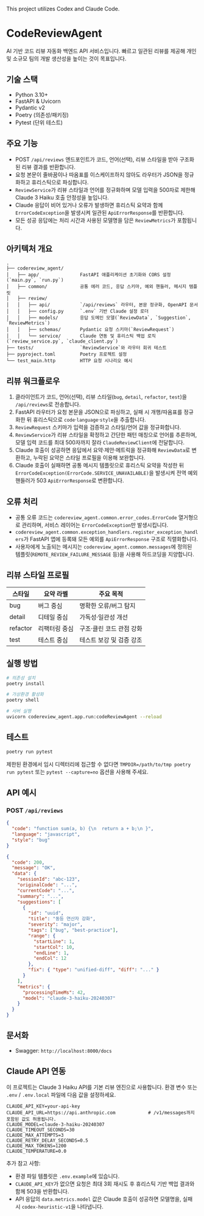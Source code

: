 This project utilizes Codex and Claude Code.
# CodeReviewAgent

AI 기반 코드 리뷰 자동화 백엔드 API 서비스입니다. 빠르고 일관된 리뷰를 제공해 개인 및 소규모 팀의 개발 생산성을 높이는 것이 목표입니다.

## 기술 스택

- Python 3.10+
- FastAPI & Uvicorn
- Pydantic v2
- Poetry (의존성/패키징)
- Pytest (단위 테스트)

## 주요 기능

- POST `/api/reviews` 엔드포인트가 코드, 언어(선택), 리뷰 스타일을 받아 구조화된 리뷰 결과를 반환합니다.
- 요청 본문이 줄바꿈이나 따옴표를 이스케이프하지 않아도 라우터가 JSON을 정규화하고 휴리스틱으로 파싱합니다.
- `ReviewService`가 리뷰 스타일과 언어를 정규화하며 모델 입력을 500자로 제한해 Claude 3 Haiku 호출 안정성을 높입니다.
- Claude 응답이 비어 있거나 오류가 발생하면 휴리스틱 요약과 함께 `ErrorCodeException`을 발생시켜 일관된 `ApiErrorResponse`를 반환합니다.
- 모든 성공 응답에는 처리 시간과 사용된 모델명을 담은 `ReviewMetrics`가 포함됩니다.

## 아키텍처 개요

```
.
├── codereview_agent/
│   ├── app/               FastAPI 애플리케이션 초기화와 CORS 설정 (`main.py`, `run.py`)
│   ├── common/            공통 에러 코드, 응답 스키마, 예외 핸들러, 메시지 템플릿
│   ├── review/
│   │   ├── api/           `/api/reviews` 라우터, 본문 정규화, OpenAPI 문서
│   │   ├── config.py      `.env` 기반 Claude 설정 로더
│   │   ├── models/        응답 도메인 모델(`ReviewData`, `Suggestion`, `ReviewMetrics`)
│   │   ├── schemas/       Pydantic 요청 스키마(`ReviewRequest`)
│   │   └── service/       Claude 연동 및 휴리스틱 백업 로직(`review_service.py`, `claude_client.py`)
├── tests/                 `ReviewService`와 라우터 회귀 테스트
├── pyproject.toml         Poetry 프로젝트 설정
└── test_main.http         HTTP 요청 시나리오 예시
```

## 리뷰 워크플로우

1. 클라이언트가 코드, 언어(선택), 리뷰 스타일(`bug`, `detail`, `refactor`, `test`)을 `/api/reviews`로 전송합니다.
2. FastAPI 라우터가 요청 본문을 JSON으로 파싱하고, 실패 시 개행/따옴표를 정규화한 뒤 휴리스틱으로 `code`·`language`·`style`을 추출합니다.
3. `ReviewRequest` 스키마가 입력을 검증하고 스타일/언어 값을 정규화합니다.
4. `ReviewService`가 리뷰 스타일을 확정하고 간단한 패턴 매칭으로 언어를 추론하며, 모델 입력 코드를 최대 500자까지 잘라 `ClaudeReviewClient`에 전달합니다.
5. Claude 호출이 성공하면 응답에서 요약·제안·메트릭을 정규화해 `ReviewData`로 변환하고, 누락된 요약은 스타일 프로필을 이용해 보완합니다.
6. Claude 호출이 실패하면 공통 메시지 템플릿으로 휴리스틱 요약을 작성한 뒤 `ErrorCodeException(ErrorCode.SERVICE_UNAVAILABLE)`을 발생시켜 전역 예외 핸들러가 503 `ApiErrorResponse`로 변환합니다.

## 오류 처리

- 공통 오류 코드는 `codereview_agent.common.error_codes.ErrorCode` 열거형으로 관리하며, 서비스 레이어는 `ErrorCodeException`만 발생시킵니다.
- `codereview_agent.common.exception_handlers.register_exception_handlers`가 FastAPI 앱에 등록돼 모든 예외를 `ApiErrorResponse` 구조로 직렬화합니다.
- 사용자에게 노출되는 메시지는 `codereview_agent.common.messages`에 정의된 템플릿(`REMOTE_REVIEW_FAILURE_MESSAGE` 등)을 사용해 하드코딩을 지양합니다.

## 리뷰 스타일 프로필

| 스타일 | 요약 라벨 | 주요 목적 |
| --- | --- | --- |
| bug | 버그 중심 | 명확한 오류/버그 탐지 |
| detail | 디테일 중심 | 가독성·일관성 개선 |
| refactor | 리팩터링 중심 | 구조·클린 코드 관점 강화 |
| test | 테스트 중심 | 테스트 보강 및 검증 강조 |

## 실행 방법

```bash
# 의존성 설치
poetry install

# 가상환경 활성화
poetry shell

# 서버 실행
uvicorn codereview_agent.app.run:codeReviewAgent --reload
```

## 테스트

```bash
poetry run pytest
```

제한된 환경에서 임시 디렉터리에 접근할 수 없다면 `TMPDIR=/path/to/tmp poetry run pytest` 또는 `pytest --capture=no` 옵션을 사용해 주세요.

## API 예시

### POST `/api/reviews`

```json
{
  "code": "function sum(a, b) {\n  return a + b;\n }",
  "language": "javascript",
  "style": "bug"
}
```

```json
{
  "code": 200,
  "message": "OK",
  "data": {
    "sessionId": "abc-123",
    "originalCode": "...",
    "currentCode": "...",
    "summary": "...",
    "suggestions": [
      {
        "id": "uuid",
        "title": "동등 연산자 강화",
        "severity": "major",
        "tags": ["bug", "best-practice"],
        "range": {
          "startLine": 1,
          "startCol": 10,
          "endLine": 1,
          "endCol": 12
        },
        "fix": { "type": "unified-diff", "diff": "..." }
      }
    ],
    "metrics": {
      "processingTimeMs": 42,
      "model": "claude-3-haiku-20240307"
    }
  }
}
```

## 문서화

- Swagger: `http://localhost:8000/docs`

## Claude API 연동

이 프로젝트는 Claude 3 Haiku API를 기본 리뷰 엔진으로 사용합니다. 환경 변수 또는 `.env` / `.env.local` 파일에 다음 값을 설정하세요.

```
CLAUDE_API_KEY=your-api-key
CLAUDE_API_URL=https://api.anthropic.com            # /v1/messages까지 포함된 값도 허용됩니다.
CLAUDE_MODEL=claude-3-haiku-20240307
CLAUDE_TIMEOUT_SECONDS=30
CLAUDE_MAX_ATTEMPTS=3
CLAUDE_RETRY_DELAY_SECONDS=0.5
CLAUDE_MAX_TOKENS=1200
CLAUDE_TEMPERATURE=0.0
```

추가 참고 사항:

- 환경 파일 템플릿은 `.env.example`에 있습니다.
- `CLAUDE_API_KEY`가 없으면 요청은 최대 3회 재시도 후 휴리스틱 기반 백업 결과와 함께 503을 반환합니다.
- API 응답의 `data.metrics.model` 값은 Claude 호출이 성공하면 모델명을, 실패 시 `codex-heuristic-v1`을 나타냅니다.
